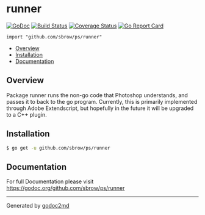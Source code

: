 # runner
[![GoDoc](https://godoc.org/github.com/sbrow/ps/runner?status.svg)](https://godoc.org/github.com/sbrow/runner) [![Build Status](https://travis-ci.org/sbrow/runner.svg?branch=master)](https://travis-ci.org/sbrow/runner) [![Coverage Status](https://coveralls.io/repos/github/sbrow/runner/badge.svg?branch=master)](https://coveralls.io/github/sbrow/runner?branch=master) [![Go Report Card](https://goreportcard.com/badge/github.com/sbrow/ps/runner)](https://goreportcard.com/report/github.com/sbrow/ps/runner)

`import "github.com/sbrow/ps/runner"`

* [Overview](#pkg-overview)
* [Installation](pkg-installation)
* [Documentation](#pkg-doc)

## <a name="pkg-overview">Overview</a>
Package runner runs the non-go code that Photoshop understands,
and passes it to back to the go program. Currently, this is
primarily implemented through Adobe Extendscript, but hopefully
in the future it will be upgraded to a C++ plugin.





## <a name="pkg-installation">Installation</a>
```sh
$ go get -u github.com/sbrow/ps/runner
```
<!---


--->


## <a name="pkg-doc">Documentation</a>
For full Documentation please visit https://godoc.org/github.com/sbrow/ps/runner
- - -


Generated by [godoc2md](http://godoc.org/github.com/davecheney/godoc2md)
